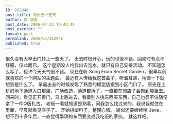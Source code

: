 ```yaml
---
ID: 262946
post_title: 跑出去一整天
author: 南 靖男
post_date: 2006-07-23 19:43:49
post_excerpt: ""
layout: post
permalink: 2006/07/262946
published: true
---
```

很久没有大早出门转上一整天了。
出去时很开心，玩的也很不错，回来时有点不舒服，仅此而已。
这个星期没人约我出去泡水，就只有自己安排活动。
不知道怎么写了，也许今天天气很不错。
现在在听 Song From&nbsp;Secret Garden，很早以前就喜欢的一个网站的主题曲。
最近有人传给我这首曲子，听着耳熟，稍微一下就想到是什么了。
早晨出去的时候发现了熟悉的模型店搬到小区门口了。
原先在上桥的地下通道入口那里，广场改造，通道都拆了，一直都在想店子会搬到哪里去。
回来时，看见正开着门，马上跑进去，看着别人挑东西买东西，自己也忍不住随便拿了一件Q版扎古。
老板一看就知道是熟客，问我怎么找过来的，我说我就住在里面，早晨就看见店子了。
开始拼塑料了，整理心情。
貌似还要继续啃 Java，想不到十多年后，一直觉得繁琐的东西要变成我吃饭的家伙。
就这样吧。